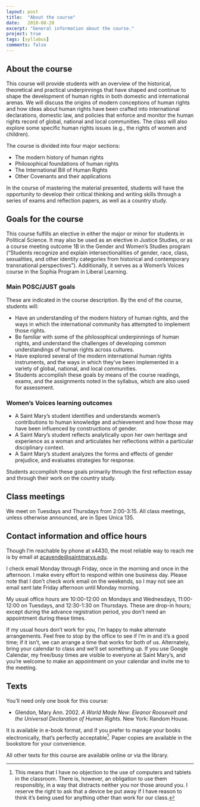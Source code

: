 ```yaml
---
layout: post
title:  "About the course"
date:   2018-08-20
excerpt: "General information about the course."
project: true
tags: [syllabus]
comments: false
---
```


## About the course

This course will provide students with an overview of the historical, theoretical and practical underpinnings that have shaped and continue to shape the development of human rights in both domestic and international arenas. We will discuss the origins of modern conceptions of human rights and how ideas about human rights have been crafted into international declarations, domestic law, and policies that enforce and monitor the human rights record of global, national and local communities. The class will also explore some specific human rights issues (e.g., the rights of women and children).

The course is divided into four major sections:

* The modern history of human rights
* Philosophical foundations of human rights
* The International Bill of Human Rights
* Other Covenants and their applications

In the course of mastering the material presented, students will have the opportunity to develop their critical thinking and writing skills through a series of exams and reflection papers, as well as a country study.

## Goals for the course

This course fulfills an elective in either the major or minor for students in Political Science. It may also be used as an elective in Justice Studies, or as a course meeting outcome 1B in the Gender and Women’s Studies program (“Students recognize and explain intersectionalities of gender, race, class, sexualities, and other identity categories from historical and contemporary transnational perspectives”). Additionally, it serves as a Women’s Voices course in the Sophia Program in Liberal Learning.

### Main POSC/JUST goals

These are indicated in the course description. By the end of the course, students will:

* Have an understanding of the modern history of human rights, and the ways in which the international community has attempted to implement those rights.
* Be familiar with some of the philosophical underpinnings of human rights, and understand the challenges of developing common understandings of human rights across cultures.
* Have explored several of the modern international human rights instruments, and the ways in which they’ve been implemented in a variety of global, national, and local communities.
* Students accomplish these goals by means of the course readings, exams, and the assignments noted in the syllabus, which are also used for assessment.

### Women’s Voices learning outcomes

* A Saint Mary’s student identifies and understands women’s contributions to human knowledge and achievement and how those may have been influenced by constructions of gender.
* A Saint Mary’s student reflects analytically upon her own heritage and experience as a woman and articulates her reflections within a particular disciplinary context.
* A Saint Mary’s student analyzes the forms and effects of gender prejudice, and evaluates strategies for response.

Students accomplish these goals primarily through the first reflection essay and through their work on the country study.



## Class meetings

We meet on Tuesdays and Thursdays from 2:00-3:15. All class meetings, unless otherwise announced, are in Spes Unica 135.

## Contact information and office hours

Though I’m reachable by phone at x4430, the most reliable way to reach me is by email at [acavende@saintmarys.edu](mailto:acavende@saintmarys.edu).

I check email Monday through Friday, once in the morning and once in the afternoon. I make every effort to respond within one business day. Please note that I don’t check work email on the weekends, so I may not see an email sent late Friday afternoon until Monday morning.

My usual office hours are 10:00-12:00 on Mondays and Wednesdays, 11:00-12:00 on Tuesdays, and 12:30-1:30 on Thursdays. These are drop-in hours; except during the advance registration period, you don’t need an appointment during these times.

If my usual hours don’t work for you, I’m happy to make alternate arrangements. Feel free to stop by the office to see if I’m in and it’s a good time; if it isn’t, we can arrange a time that works for both of us. Alternately, bring your calendar to class and we’ll set something up. If you use Google Calendar, my free/busy times are visible to everyone at Saint Mary’s, and you’re welcome to make an appointment on your calendar and invite me to the meeting.

## Texts

You’ll need only one book for this course:

* Glendon, Mary Ann. 2002. *A World Made New: Eleanor Roosevelt and the Universal Declaration of Human Rights*. New York: Random House.

It is available in e-book format, and if you prefer to manage your books electronically, that’s perfectly acceptable[^1]. Paper copies are available in the bookstore for your convenience.

All other texts for this course are available online or via the library.



[^1]:	This means that I have no objection to the use of computers and tablets in the classroom. There is, however, an obligation to use them responsibly, in a way that distracts neither you nor those around you. I reserve the right to ask that a device be put away if I have reason to think it’s being used for anything other than work for our class.